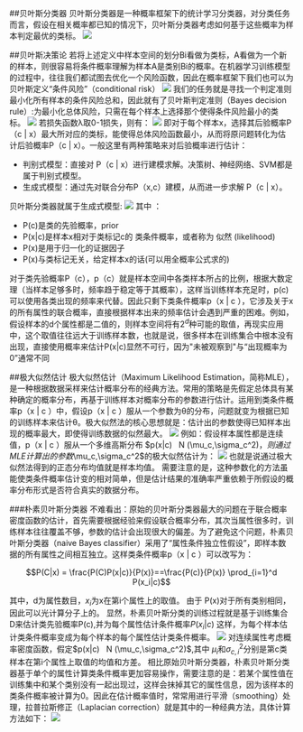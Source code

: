 ##贝叶斯分类器
贝叶斯分类器是一种概率框架下的统计学习分类器，对分类任务而言，假设在相关概率都已知的情况下，贝叶斯分类器考虑如何基于这些概率为样本判定最优的类标。
![](http://img.blog.csdn.net/20170326215305995?watermark/2/text/aHR0cDovL2Jsb2cuY3Nkbi5uZXQvdTAxMTgyNjQwNA==/font/5a6L5L2T/fontsize/400/fill/I0JBQkFCMA==/dissolve/70/gravity/SouthEast)

##贝叶斯决策论
若将上述定义中样本空间的划分Bi看做为类标，A看做为一个新的样本，则很容易将条件概率理解为样本A是类别Bi的概率。在机器学习训练模型的过程中，往往我们都试图去优化一个风险函数，因此在概率框架下我们也可以为贝叶斯定义“条件风险”（conditional risk）
![](http://img.blog.csdn.net/20170326215332621?watermark/2/text/aHR0cDovL2Jsb2cuY3Nkbi5uZXQvdTAxMTgyNjQwNA==/font/5a6L5L2T/fontsize/400/fill/I0JBQkFCMA==/dissolve/70/gravity/SouthEast)
我们的任务就是寻找一个判定准则最小化所有样本的条件风险总和，因此就有了贝叶斯判定准则（Bayes decision rule）:为最小化总体风险，只需在每个样本上选择那个使得条件风险最小的类标。
![](http://img.blog.csdn.net/20170326215401012?watermark/2/text/aHR0cDovL2Jsb2cuY3Nkbi5uZXQvdTAxMTgyNjQwNA==/font/5a6L5L2T/fontsize/400/fill/I0JBQkFCMA==/dissolve/70/gravity/SouthEast)
若损失函数λ取0-1损失，则有：
![](http://img.blog.csdn.net/20170326215415152?watermark/2/text/aHR0cDovL2Jsb2cuY3Nkbi5uZXQvdTAxMTgyNjQwNA==/font/5a6L5L2T/fontsize/400/fill/I0JBQkFCMA==/dissolve/70/gravity/SouthEast)
即对于每个样本x，选择其后验概率P（c | x）最大所对应的类标，能使得总体风险函数最小，从而将原问题转化为估计后验概率P（c | x）。一般这里有两种策略来对后验概率进行估计：

>
* 判别式模型：直接对 P（c | x）进行建模求解。决策树、神经网络、SVM都是属于判别式模型。
* 生成式模型：通过先对联合分布P（x,c）建模，从而进一步求解 P（c | x）。

贝叶斯分类器就属于生成式模型:
![](http://img.blog.csdn.net/20170326215554592?watermark/2/text/aHR0cDovL2Jsb2cuY3Nkbi5uZXQvdTAxMTgyNjQwNA==/font/5a6L5L2T/fontsize/400/fill/I0JBQkFCMA==/dissolve/70/gravity/SouthEast)
其中 ：

* P(c)是类的先验概率，prior
* P(x|c)是样本x相对于类标记c的 类条件概率，或者称为 似然 (likelihood)
* P(x)是用于归一化的证据因子
* P(x)与类标记无关，给定样本x的话(可以用全概率公式求的)

对于类先验概率P（c），p（c）就是样本空间中各类样本所占的比例，根据大数定理（当样本足够多时，频率趋于稳定等于其概率），这样当训练样本充足时，p(c)可以使用各类出现的频率来代替。因此只剩下类条件概率p（x | c ），它涉及关于x的所有属性的联合概率，直接根据样本出来的频率估计会遇到严重的困难。例如，假设样本的d个属性都是二值的，则样本空间将有$2^d$种可能的取值，再现实应用中，这个取值往往远大于训练样本数，也就是说，很多样本在训练集合中根本没有出现，直接使用概率来估计P(x|c)显然不可行，因为"未被观察到"与“出现概率为0”通常不同

##极大似然估计
极大似然估计（Maximum Likelihood Estimation，简称MLE），是一种根据数据采样来估计概率分布的经典方法。常用的策略是先假定总体具有某种确定的概率分布，再基于训练样本对概率分布的参数进行估计。运用到类条件概率p（x | c ）中，假设p（x | c ）服从一个参数为θ的分布，问题就变为根据已知的训练样本来估计θ。极大似然法的核心思想就是：估计出的参数使得已知样本出现的概率最大，即使得训练数据的似然最大。
![](http://img.blog.csdn.net/20170326215646390?watermark/2/text/aHR0cDovL2Jsb2cuY3Nkbi5uZXQvdTAxMTgyNjQwNA==/font/5a6L5L2T/fontsize/400/fill/I0JBQkFCMA==/dissolve/70/gravity/SouthEast)
例如：假设样本属性都是连续值，p（x | c ）服从一个多维高斯分布 $p(x|c) $~$ N (\mu_c,\sigma_c^2)$，则通过MLE计算出的参数$\mu_c,\sigma_c^2$的极大似然估计为：
![](http://img.blog.csdn.net/20170326215746311?watermark/2/text/aHR0cDovL2Jsb2cuY3Nkbi5uZXQvdTAxMTgyNjQwNA==/font/5a6L5L2T/fontsize/400/fill/I0JBQkFCMA==/dissolve/70/gravity/SouthEast)
也就是说通过极大似然法得到的正态分布均值就是样本均值。
需要注意的是，这种参数化的方法虽能使类条件概率估计变的相对简单，但是估计结果的准确率严重依赖于所假设的概率分布形式是否符合真实的数据分布。

###朴素贝叶斯分类器
不难看出：原始的贝叶斯分类器最大的问题在于联合概率密度函数的估计，首先需要根据经验来假设联合概率分布，其次当属性很多时，训练样本往往覆盖不够，参数的估计会出现很大的偏差。为了避免这个问题，朴素贝叶斯分类器（naive Bayes classifier）采用了“属性条件独立性假设”，即样本数据的所有属性之间相互独立。这样类条件概率p（x | c ）可以改写为：

$$P(C|x) = \frac{P(C)P(x|c)}{P(x)}==\frac{P(c)}{P(x)} \prod_{i=1}^d P(x_i|c)$$

其中，d为属性数目，$x_i$为x在第i个属性上的取值。
由于 P(x)对于所有类别相同，因此可以光计算分子上的。
显然，朴素贝叶斯分类的训练过程就是基于训练集合D来估计类先验概率P(c),并为每个属性估计条件概率$P(x_i|c)$
这样，为每个样本估计类条件概率变成为每个样本的每个属性估计类条件概率。
![](http://img.blog.csdn.net/20170326215824874?watermark/2/text/aHR0cDovL2Jsb2cuY3Nkbi5uZXQvdTAxMTgyNjQwNA==/font/5a6L5L2T/fontsize/400/fill/I0JBQkFCMA==/dissolve/70/gravity/SouthEast)
对连续属性考虑概率密度函数，假定$p(x|c) $~$ N (\mu_c,\sigma_c^2)$,其中 $\mu_i$和$\sigma_{c,i}^2$分别是第c类样本在第i个属性上取值的均值和方差。
相比原始贝叶斯分类器，朴素贝叶斯分类器基于单个的属性计算类条件概率更加容易操作，需要注意的是：若某个属性值在训练集中和某个类别没有一起出现过，这样会抹掉其它的属性信息，因为该样本的类条件概率被计算为0。因此在估计概率值时，常常用进行平滑（smoothing）处理，拉普拉斯修正（Laplacian correction）就是其中的一种经典方法，具体计算方法如下：
![](http://img.blog.csdn.net/20170326215843299?watermark/2/text/aHR0cDovL2Jsb2cuY3Nkbi5uZXQvdTAxMTgyNjQwNA==/font/5a6L5L2T/fontsize/400/fill/I0JBQkFCMA==/dissolve/70/gravity/SouthEast)



  



